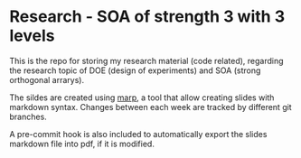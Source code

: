 # Research - SOA of strength 3 with 3 levels

This is the repo for storing my research material (code related), regarding the research topic of DOE (design of experiments) and SOA (strong orthogonal arrarys). 

The sildes are created using [marp](https://marp.app/), a tool that allow creating slides with markdown syntax. Changes between each week are tracked by different git branches.

A pre-commit hook is also included to automatically export the slides markdown file into pdf, if it is modified.